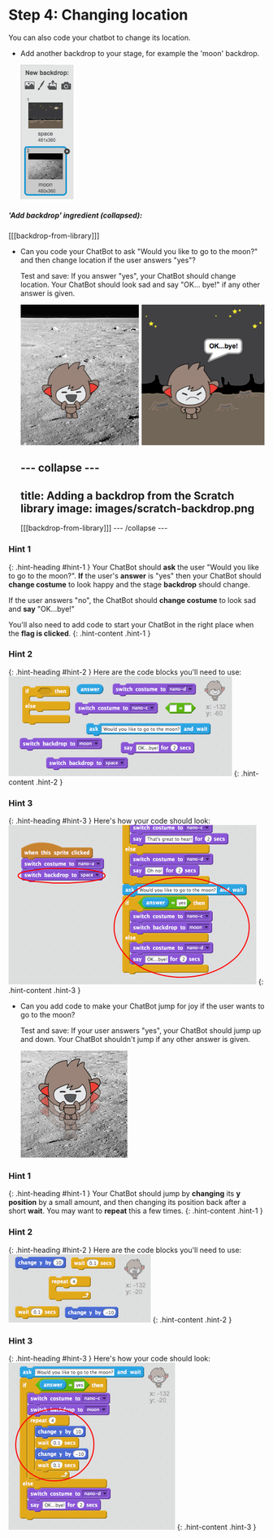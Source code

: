 # Step 4: Changing location

You can also code your chatbot to change its location.

+ Add another backdrop to your stage, for example the 'moon' backdrop.

	![screenshot](images/chatbot-moon.png)

##### 'Add backdrop' ingredient (collapsed):
[[[backdrop-from-library]]]

+ Can you code your ChatBot to ask "Would you like to go to the moon?" and then change location if the user answers "yes"?

    Test and save: If you answer "yes", your ChatBot should change location. Your ChatBot should look sad and say "OK... bye!" if any other answer is given.

    ![screenshot](images/chatbot-backdrop-test.png)

	--- collapse ---
    ---
    title: Adding a backdrop from the Scratch library
    image: images/scratch-backdrop.png
    ---
    [[[backdrop-from-library]]]
    --- /collapse ---

### Hint 1
{: .hint-heading #hint-1 }
Your ChatBot should __ask__ the user "Would you like to go to the moon?". __If__ the user's __answer__ is "yes" then your ChatBot should __change costume__ to look happy and the stage __backdrop__ should change.

If the user answers "no", the ChatBot should __change costume__ to look sad and __say__ "OK...bye!"

You'll also need to add code to start your ChatBot in the right place when the __flag is clicked__.
{: .hint-content .hint-1 }

### Hint 2
{: .hint-heading #hint-2 }
Here are the code blocks you'll need to use:
![screenshot](images/chatbot-backdrop-blocks.png)
{: .hint-content .hint-2 }

### Hint 3
{: .hint-heading #hint-3 }
Here's how your code should look:
![screenshot](images/chatbot-backdrop-code.png)
{: .hint-content .hint-3 }

+ Can you add code to make your ChatBot jump for joy if the user wants to go to the moon?

    Test and save: If your user answers "yes", your ChatBot should jump up and down. Your ChatBot shouldn't jump if any other answer is given.

    ![screenshot](images/chatbot-jump-test.png)

### Hint 1
{: .hint-heading #hint-1 }
Your ChatBot should jump by __changing__ its __y position__ by a small amount, and then changing its position back after a short __wait__. You may want to __repeat__ this a few times.
{: .hint-content .hint-1 }

### Hint 2
{: .hint-heading #hint-2 }
Here are the code blocks you'll need to use:
![screenshot](images/chatbot-jump-blocks.png)
{: .hint-content .hint-2 }

### Hint 3
{: .hint-heading #hint-3 }
Here's how your code should look:
![screenshot](images/chatbot-jump-code.png)
{: .hint-content .hint-3 }
